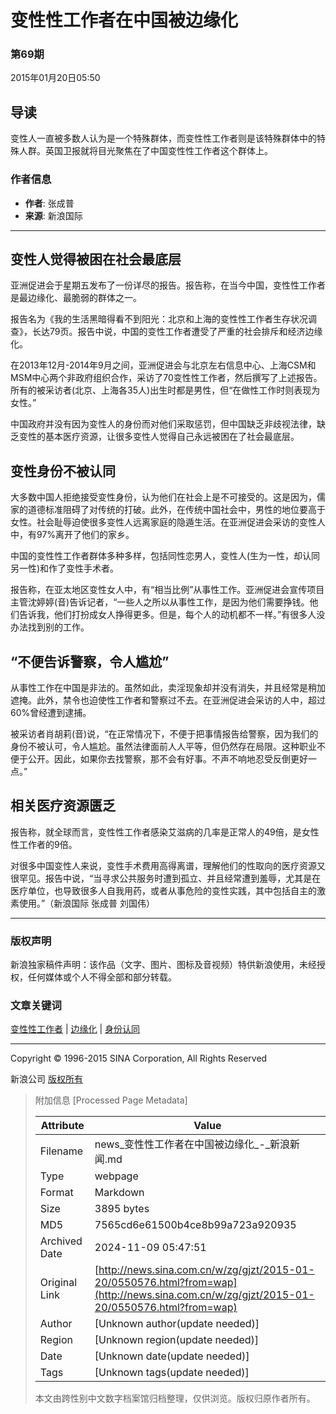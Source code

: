 # 变性性工作者在中国被边缘化

### 第69期

2015年01月20日05:50

## 导读

变性人一直被多数人认为是一个特殊群体，而变性性工作者则是该特殊群体中的特殊人群。英国卫报就将目光聚焦在了中国变性性工作者这个群体上。

### 作者信息

- **作者**: 张成普
- **来源**: 新浪国际

---

## 变性人觉得被困在社会最底层

亚洲促进会于星期五发布了一份详尽的报告。报告称，在当今中国，变性性工作者是最边缘化、最脆弱的群体之一。

报告名为《我的生活黑暗得看不到阳光：北京和上海的变性性工作者生存状况调查》，长达79页。报告中说，中国的变性工作者遭受了严重的社会排斥和经济边缘化。

在2013年12月-2014年9月之间，亚洲促进会与北京左右信息中心、上海CSM和MSM中心两个非政府组织合作，采访了70变性性工作者，然后撰写了上述报告。所有的被采访者(北京、上海各35人)出生时都是男性，但“在做性工作时则表现为女性。”

中国政府并没有因为变性人的身份而对他们采取惩罚，但中国缺乏非歧视法律，缺乏变性的基本医疗资源，让很多变性人觉得自己永远被困在了社会最底层。

## 变性身份不被认同

大多数中国人拒绝接受变性身份，认为他们在社会上是不可接受的。这是因为，儒家的道德标准阻碍了对传统的打破。此外，在传统中国社会中，男性的地位要高于女性。社会耻辱迫使很多变性人远离家庭的隐遁生活。在亚洲促进会采访的变性人中，有97%离开了他们的家乡。

中国的变性性工作者群体多种多样，包括同性恋男人，变性人(生为一性，却认同另一性)和作了变性手术者。

报告称，在亚太地区变性女人中，有“相当比例”从事性工作。亚洲促进会宣传项目主管沈婷婷(音)告诉记者，“一些人之所以从事性工作，是因为他们需要挣钱。他们告诉我，他们打扮成女人挣得更多。但是，每个人的动机都不一样。”有很多人没办法找到别的工作。

## “不便告诉警察，令人尴尬”

从事性工作在中国是非法的。虽然如此，卖淫现象却并没有消失，并且经常是稍加遮掩。此外，禁令也迫使性工作者和警察过不去。在亚洲促进会采访的人中，超过60%曾经遭到逮捕。

被采访者肖胡莉(音)说，“在正常情况下，不便于把事情报告给警察，因为我们的身份不被认可，令人尴尬。虽然法律面前人人平等，但仍然存在局限。这种职业不便于公开。因此，如果你去找警察，那不会有好事。不声不响地忍受反倒更好一点。”

## 相关医疗资源匮乏

报告称，就全球而言，变性性工作者感染艾滋病的几率是正常人的49倍，是女性性工作者的9倍。

对很多中国变性人来说，变性手术费用高得离谱，理解他们的性取向的医疗资源又很罕见。报告中说，“当寻求公共服务时遭到孤立、并且经常遭到羞辱，尤其是在医疗单位，也导致很多人自我用药，或者从事危险的变性实践，其中包括自主的激素使用。”（新浪国际 张成普 刘国伟）

---

### 版权声明

新浪独家稿件声明：该作品（文字、图片、图标及音视频）特供新浪使用，未经授权，任何媒体或个人不得全部和部分转载。

### 文章关键词

[变性性工作者](http://tags.news.sina.com.cn/变性性工作者) | [边缘化](http://tags.news.sina.com.cn/边缘化) | [身份认同](http://tags.news.sina.com.cn/身份认同)

---

Copyright © 1996-2015 SINA Corporation, All Rights Reserved

新浪公司 [版权所有](http://www.sina.com.cn/intro/copyright.shtml)

> 附加信息 [Processed Page Metadata]
>
> | Attribute       | Value                                  |
> |-----------------|----------------------------------------|
> | Filename        | news_变性性工作者在中国被边缘化_-_新浪新闻.md                             |
> | Type            | webpage                                 |
> | Format          | Markdown                               |
> | Size            | 3895 bytes                           |
> | MD5             | 7565cd6e61500b4ce8b99a723a920935                                  |
> | Archived Date   | 2024-11-09 05:47:51                             |
> | Original Link   | [http://news.sina.com.cn/w/zg/gjzt/2015-01-20/0550576.html?from=wap](http://news.sina.com.cn/w/zg/gjzt/2015-01-20/0550576.html?from=wap)                         |
> | Author          | [Unknown author(update needed)]                              |
> | Region          | [Unknown region(update needed)]                              |
> | Date            | [Unknown date(update needed)]                                 |
> | Tags            | [Unknown tags(update needed)]                                 |
>
> 本文由跨性别中文数字档案馆归档整理，仅供浏览。版权归原作者所有。
>